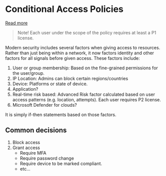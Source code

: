 # Conditional Access Policies

[Read more](https://learn.microsoft.com/en-us/entra/identity/conditional-access/overview)

> Note! Each user under the scope of the policy requires at least a P1 license.

Modern security includes several factors when giving access to resources. Rather than just being within a network, it now factors identity and other factors for all signals before given access. These factors include:

1. User or group membership: Based on the fine-grained permissions for the user/group.
2. IP Location: Admins can block certain regions/countries
3. Device: Platforms or state of device.
4. Application?
5. Real-time risk based: Advanced Risk factor calculated based on user access patterns (e.g. location, attempts). Each user requires P2 license.
6. Microsoft Defender for clouds?

It is simply if-then statements based on those factors.

## Common decisions

1. Block access
2. Grant access
    - Require MFA
    - Require password change
    - Require device to be marked compliant.
    - etc...
